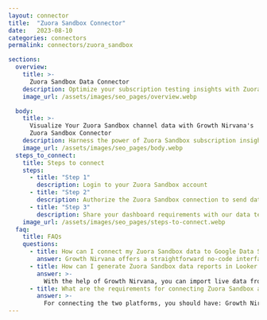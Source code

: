 ```yaml
---
layout: connector
title:  "Zuora Sandbox Connector"
date:   2023-08-10
categories: connectors
permalink: connectors/zuora_sandbox

sections:
  overview:
    title: >-
      Zuora Sandbox Data Connector
    description: Optimize your subscription testing insights with Zuora Sandbox integration. Seamlessly merge subscription test data from Zuora Sandbox with Looker Studio's analytical capabilities, unlocking insights that drive testing strategies, revenue analysis, and operational excellence.
    image_url: /assets/images/seo_pages/overview.webp

  body:
    title: >-
      Visualize Your Zuora Sandbox channel data with Growth Nirvana's
      Zuora Sandbox Connector
    description: Harness the power of Zuora Sandbox subscription insights integrated into Looker Studio for strategic subscription testing decisions.
    image_url: /assets/images/seo_pages/body.webp
  steps_to_connect:
    title: Steps to connect
    steps:
      - title: "Step 1"
        description: Login to your Zuora Sandbox account
      - title: "Step 2"
        description: Authorize the Zuora Sandbox connection to send data to Growth Nirvana
      - title: "Step 3"
        description: Share your dashboard requirements with our data team. We will build the report for you.
    image_url: /assets/images/seo_pages/steps-to-connect.webp
  faq:
    title: FAQs
    questions:
      - title: How can I connect my Zuora Sandbox data to Google Data Studio/Looker Studio?
        answer: Growth Nirvana offers a straightforward no-code interface to connect to Zuora Sandbox data sources.
      - title: How can I generate Zuora Sandbox data reports in Looker Studio?
        answer: >-
          With the help of Growth Nirvana, you can import live data from Zuora Sandbox into Looker Studio. These data can be viewed in charts, tables, and dashboards to generate branded reports that can be shared instantly.
      - title: What are the requirements for connecting Zuora Sandbox and Looker Studio?
        answer: >-
          For connecting the two platforms, you should have: Growth Nirvana Account and Zuora Sandbox Ads Account
---
```

